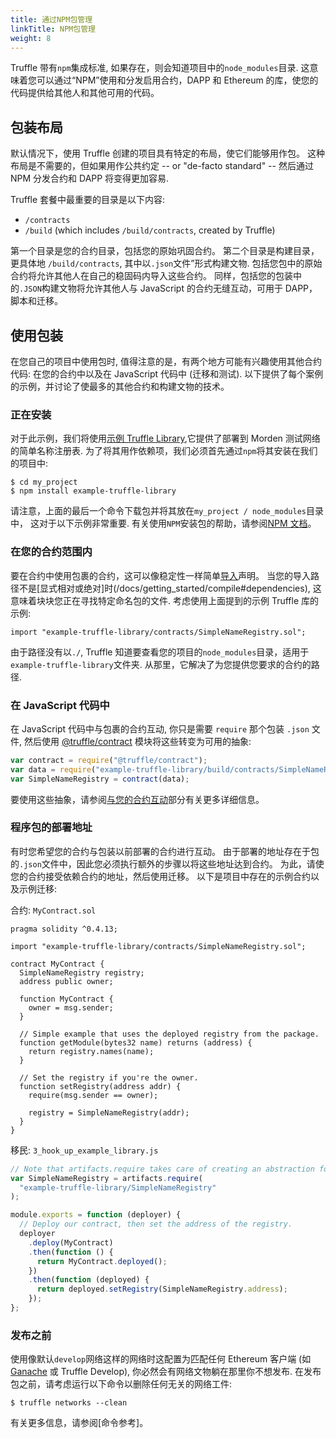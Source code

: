 ```yaml
---
title: 通过NPM包管理
linkTitle: NPM包管理
weight: 8
---
```


Truffle 带有`npm`集成标准, 如果存在，则会知道项目中的`node_modules`目录.
这意味着您可以通过“NPM”使用和分发启用合约，DAPP 和 Ethereum 的库，使您的代码提供给其他人和其他可用的代码。

## 包装布局

默认情况下，使用 Truffle 创建的项目具有特定的布局，使它们能够用作包。
这种布局是不需要的，但如果用作公共约定 -- or "de-facto standard" -- 然后通过 NPM 分发合约和 DAPP 将变得更加容易.

Truffle 套餐中最重要的目录是以下内容:

- `/contracts`
- `/build` (which includes `/build/contracts`, created by Truffle)

第一个目录是您的合约目录，包括您的原始巩固合约。
第二个目录是构建目录，更具体地 `/build/contracts`, 其中以`.json`文件”形式构建文物.
包括您包中的原始合约将允许其他人在自己的稳固码内导入这些合约。
同样，包括您的包装中的`.JSON`构建文物将允许其他人与 JavaScript 的合约无缝互动，可用于 DAPP，脚本和迁移。

## 使用包装

在您自己的项目中使用包时, 值得注意的是，有两个地方可能有兴趣使用其他合约代码: 在您的合约中以及在 JavaScript 代码中 (迁移和测试).
以下提供了每个案例的示例，并讨论了使最多的其他合约和构建文物的技术。

### 正在安装

对于此示例，我们将使用[示例 Truffle Library](https://github.com/ConsenSys/example-truffle-library),它提供了部署到 Morden 测试网络的简单名称注册表.
为了将其用作依赖项，我们必须首先通过`npm`将其安装在我们的项目中:

```shell
$ cd my_project
$ npm install example-truffle-library
```

请注意，上面的最后一个命令下载包并将其放在`my_project / node_modules`目录中， 这对于以下示例非常重要.
有关使用`NPM`安装包的帮助，请参阅[NPM 文档](https://docs.npmjs.com/)。

### 在您的合约范围内

要在合约中使用包裹的合约，这可以像稳定性一样简单[导入](http://solidity.readthedocs.io/en/develop/layout-of-source-files.html?#importing-other-source-files)声明。
当您的导入路径不是[显式相对或绝对]时(/docs/getting_started/compile#dependencies), 这意味着块块您正在寻找特定命名包的文件.
考虑使用上面提到的示例 Truffle 库的示例:

```solidity
import "example-truffle-library/contracts/SimpleNameRegistry.sol";
```

由于路径没有以`./`, Truffle 知道要查看您的项目的`node_modules`目录，适用于`example-truffle-library`文件夹.
从那里，它解决了为您提供您要求的合约的路径.

### 在 JavaScript 代码中

在 JavaScript 代码中与包裹的合约互动, 你只是需要 `require` 那个包装 `.json` 文件, 然后使用 [@truffle/contract](https://github.com/trufflesuite/truffle/tree/master/packages/contract) 模块将这些转变为可用的抽象:

```javascript
var contract = require("@truffle/contract");
var data = require("example-truffle-library/build/contracts/SimpleNameRegistry.json");
var SimpleNameRegistry = contract(data);
```

要使用这些抽象，请参阅[与您的合约互动](/docs/getting_started/contracts)部分有关更多详细信息。

### 程序包的部署地址

有时您希望您的合约与包装以前部署的合约进行互动。
由于部署的地址存在于包的`.json`文件中，因此您必须执行额外的步骤以将这些地址达到合约。
为此，请使您的合约接受依赖合约的地址，然后使用迁移。
以下是项目中存在的示例合约以及示例迁移:

合约: `MyContract.sol`

```solidity
pragma solidity ^0.4.13;

import "example-truffle-library/contracts/SimpleNameRegistry.sol";

contract MyContract {
  SimpleNameRegistry registry;
  address public owner;

  function MyContract {
    owner = msg.sender;
  }

  // Simple example that uses the deployed registry from the package.
  function getModule(bytes32 name) returns (address) {
    return registry.names(name);
  }

  // Set the registry if you're the owner.
  function setRegistry(address addr) {
    require(msg.sender == owner);

    registry = SimpleNameRegistry(addr);
  }
}
```

移民: `3_hook_up_example_library.js`

```javascript
// Note that artifacts.require takes care of creating an abstraction for us.
var SimpleNameRegistry = artifacts.require(
  "example-truffle-library/SimpleNameRegistry"
);

module.exports = function (deployer) {
  // Deploy our contract, then set the address of the registry.
  deployer
    .deploy(MyContract)
    .then(function () {
      return MyContract.deployed();
    })
    .then(function (deployed) {
      return deployed.setRegistry(SimpleNameRegistry.address);
    });
};
```

### 发布之前

使用像默认`develop`网络这样的网络时这配置为匹配任何 Ethereum 客户端 (如 [Ganache](/ganache) 或 Truffle Develop), 你必然会有网络文物躺在那里你不想发布.
在发布包之前，请考虑运行以下命令以删除任何无关的网络工件:

```shell
$ truffle networks --clean
```

有关更多信息，请参阅[命令参考]。
